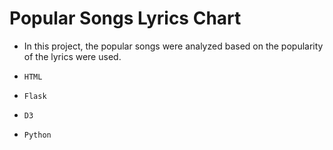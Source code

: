 # Popular Songs Lyrics Chart

* In this project, the popular songs were analyzed based on the popularity of the lyrics were used.

* `HTML`
* `Flask`
* `D3`
* `Python` 